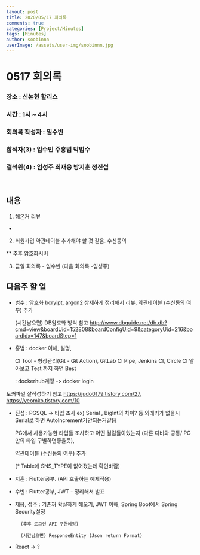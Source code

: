 ```yaml
---
layout: post
title: 2020/05/17 회의록
comments: true
categories: [Project/Minutes]
tags: [Minutes]
author: soobinnn
userImage: /assets/user-img/soobinnn.jpg
---
```



# 0517 회의록

### 장소 : 신논현 할리스

### 시간 : 1시 ~ 4시

### 회의록 작성자 : 임수빈

### 참석자(3) : 임수빈 주홍범 박범수 

### 결석원(4) :  임성주 최재웅 방지훈 정진섭


<br>

## 내용

1. 해온거 리뷰
-

2. 회원가입 약관테이블 추가해야 할 것 같음. 수신동의 

** 추후 암호화서버

3. 금일 회의록 - 임수빈 (다음 회의록 -임성주)



## 다음주 할 일

- 범수 : 암호화 bcryipt, argon2 상세하게 정리해서 리뷰, 약관테이블 (수신동의 여부) 추가

	(시간남으면) DB암호화 방식 참고 http://www.dbguide.net/db.db?cmd=view&boardUid=152808&boardConfigUid=9&categoryUid=216&boardIdx=147&boardStep=1

- 홍범 : docker 이해, 설명, 

	CI Tool - 형상관리(Git - Git Action), GitLab CI Pipe, Jenkins CI, Circle CI 알아보고 Test 까지 하면 Best

	: dockerhub계정 -> docker login 

도커파일 잘작성하기 참고 https://judo0179.tistory.com/27, https://yeomko.tistory.com/10
	

- 진섭 :  PGSQL -> 타입 조사 ex) Serial , BigInt의 차이? 등 외래키가 없을시 Serial로 하면 AutoIncrement가안되는거같음

	PG에서 사용가능한 타입들 조사하고 어떤 컬럼들이있는지 (다른 디비와 공통/ PG만의 타입 구별하면좋을듯),   

	약관테이블 (수신동의 여부) 추가 

	(* Table에 SNS_TYPE이 없어졌는데 확인바람)

- 지훈 : Flutter공부. (API 호출하는 예제적용)

- 수빈 : Flutter공부, JWT - 정리해서 발표 

- 재웅, 성주 : 기존꺼 확실하게 해오기, JWT 이해, Spring Boot에서 Spring Security설정

		(추후 로그인 API 구현예정)

		(시간남으면) ResponseEntity (Json return Format)

* React -> ?

